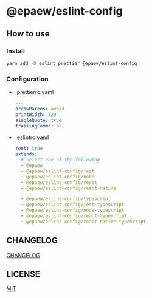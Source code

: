 # @epaew/eslint-config

## How to use
### Install
```sh
yarn add -D eslint prettier @epaew/eslint-config
```

### Configuration
* .prettierrc.yaml
    ```yaml
    ---
    arrowParens: avoid
    printWidth: 120
    singleQuote: true
    trailingComma: all
    ```
* .eslintrc.yaml
    ```yaml
    root: true
    extends:
      # Select one of the following
      - @epaew
      - @epaew/eslint-config/jest
      - @epaew/eslint-config/node
      - @epaew/eslint-config/react
      - @epaew/eslint-config/react-native

      - @epaew/eslint-config/typescript
      - @epaew/eslint-config/jest-typescript
      - @epaew/eslint-config/node-typescript
      - @epaew/eslint-config/react-typescript
      - @epaew/eslint-config/react-native-typescript
    ```

## CHANGELOG
[CHANGELOG](./CHANGELOG.md)

## LICENSE
[MIT](./LICENSE)
